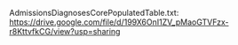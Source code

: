
AdmissionsDiagnosesCorePopulatedTable.txt:
https://drive.google.com/file/d/199X6OnI1ZV_pMaoGTVFzx-r8KttvfkCG/view?usp=sharing
